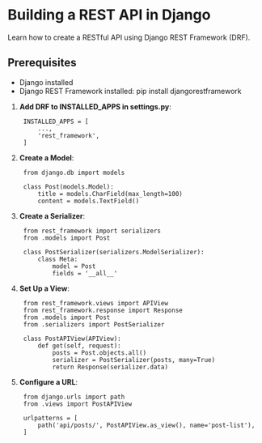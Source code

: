 # Building a REST API in Django

Learn how to create a RESTful API using Django REST Framework (DRF).

## Prerequisites
- Django installed
- Django REST Framework installed:
   pip install djangorestframework

1. **Add DRF to INSTALLED_APPS in settings.py**:

        INSTALLED_APPS = [
            ...,
            'rest_framework',
        ]

2. **Create a Model**:
        
        from django.db import models

        class Post(models.Model):
            title = models.CharField(max_length=100)
            content = models.TextField()

3. **Create a Serializer**:

        from rest_framework import serializers
        from .models import Post

        class PostSerializer(serializers.ModelSerializer):
            class Meta:
                model = Post
                fields = '__all__'

4. **Set Up a View**:

        from rest_framework.views import APIView
        from rest_framework.response import Response
        from .models import Post
        from .serializers import PostSerializer

        class PostAPIView(APIView):
            def get(self, request):
                posts = Post.objects.all()
                serializer = PostSerializer(posts, many=True)
                return Response(serializer.data)

5. **Configure a URL**:

        from django.urls import path
        from .views import PostAPIView

        urlpatterns = [
            path('api/posts/', PostAPIView.as_view(), name='post-list'),
        ]
